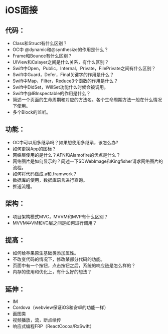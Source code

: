 # iOS面接

## 代码：
- Class和Struct有什么区别？
- OC中 @dynamic和@synthesize的作用是什么？
- Frame和Bounce有什么区别？
- UIView和Calayer之间是什么关系，有什么区别？
- Swift中Open，Public，Internal，Private，FilePrivate之间有什么区别？
- Swift中Guard，Defer，Final关键字的作用是什么？
- Swift中Map，Filter，Reduce3个函数的作用是什么？
- Swift中DidSet，WillSet功能什么时候会被调用。
- Swift中@IBInspectable的作用是什么？
- 简述一个页面的生命周期和对应的方法名。各个生命周期方法一般在什么情况下使用。
- 多个Block的监听。

## 功能：
- OC中可以用多继承吗？如果想使用多继承，该怎么办?
- 如何更换App的图标？
- 网络层使用的是什么？AFN和Alamofire的优点是什么？
- 网络图片是如何显示的？简述一下SDWebImage和Kingfisher请求网络图片的流程。
- 如何将代码做成.a和.framwork？
- 数据库的使用，数据库语言进行查询。
- 推送流程。

## 架构：
- 项目架构模式MVC，MVVM和MVP有什么区别？
- MVVM中VM和VC层之间是如何进行调用？

## 提高：
- 如何给苹果原生基础类添加属性。
- 不改变代码的情况下，修改某部分代码的功能。
- 页面中有一个按钮，点击按钮之后，系统的响应链是怎么样的？
- 内存的使用和优化上，有什么好的想法？

## 延伸：
- IM
- Cordova（webview保证iOS和安卓的功能一样）
- 画图类
- 视频播放，流，断点续传
- 响应式编程FRP（ReactCocoa/RxSwift）

